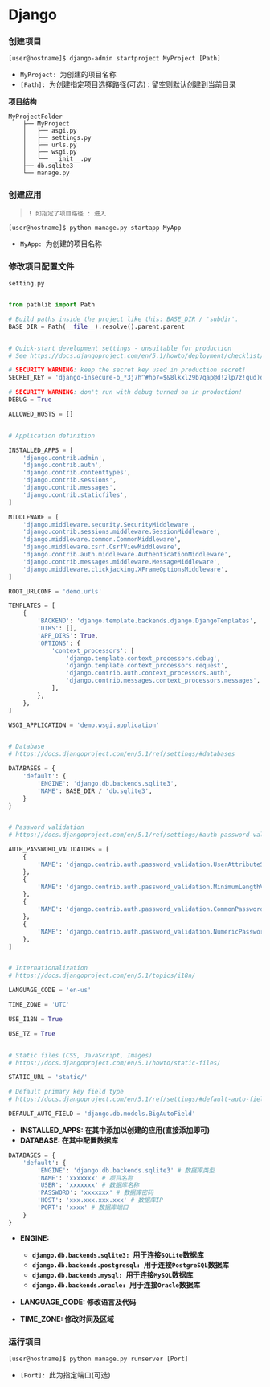 # Django


### 创建项目

```shell
[user@hostname]$ django-admin startproject MyProject [Path]
```
- `MyProject: `为创建的项目名称
- `[Path]: `为创建指定项目选择路径(可选) : 留空则默认创建到当前目录

**项目结构**

```shell
MyProjectFolder
    ├── MyProject
    │   ├── asgi.py
    │   ├── settings.py
    │   ├── urls.py
    │   ├── wsgi.py
    │   └── __init__.py
    ├── db.sqlite3
    └── manage.py
```

### 创建应用

> `! 如指定了项目路径 : 进入`
```shell
[user@hostname]$ python manage.py startapp MyApp
```

- `MyApp: `为创建的项目名称

### 修改项目配置文件

`setting.py`
```python

from pathlib import Path

# Build paths inside the project like this: BASE_DIR / 'subdir'.
BASE_DIR = Path(__file__).resolve().parent.parent


# Quick-start development settings - unsuitable for production
# See https://docs.djangoproject.com/en/5.1/howto/deployment/checklist/

# SECURITY WARNING: keep the secret key used in production secret!
SECRET_KEY = 'django-insecure-b_*3j7h^#hp7=$&8lkxl29b7qap@d!2lp7z!qud)d(9w3f5yvt'

# SECURITY WARNING: don't run with debug turned on in production!
DEBUG = True

ALLOWED_HOSTS = []


# Application definition

INSTALLED_APPS = [
    'django.contrib.admin',
    'django.contrib.auth',
    'django.contrib.contenttypes',
    'django.contrib.sessions',
    'django.contrib.messages',
    'django.contrib.staticfiles',
]

MIDDLEWARE = [
    'django.middleware.security.SecurityMiddleware',
    'django.contrib.sessions.middleware.SessionMiddleware',
    'django.middleware.common.CommonMiddleware',
    'django.middleware.csrf.CsrfViewMiddleware',
    'django.contrib.auth.middleware.AuthenticationMiddleware',
    'django.contrib.messages.middleware.MessageMiddleware',
    'django.middleware.clickjacking.XFrameOptionsMiddleware',
]

ROOT_URLCONF = 'demo.urls'

TEMPLATES = [
    {
        'BACKEND': 'django.template.backends.django.DjangoTemplates',
        'DIRS': [],
        'APP_DIRS': True,
        'OPTIONS': {
            'context_processors': [
                'django.template.context_processors.debug',
                'django.template.context_processors.request',
                'django.contrib.auth.context_processors.auth',
                'django.contrib.messages.context_processors.messages',
            ],
        },
    },
]

WSGI_APPLICATION = 'demo.wsgi.application'


# Database
# https://docs.djangoproject.com/en/5.1/ref/settings/#databases

DATABASES = {
    'default': {
        'ENGINE': 'django.db.backends.sqlite3',
        'NAME': BASE_DIR / 'db.sqlite3',
    }
}


# Password validation
# https://docs.djangoproject.com/en/5.1/ref/settings/#auth-password-validators

AUTH_PASSWORD_VALIDATORS = [
    {
        'NAME': 'django.contrib.auth.password_validation.UserAttributeSimilarityValidator',
    },
    {
        'NAME': 'django.contrib.auth.password_validation.MinimumLengthValidator',
    },
    {
        'NAME': 'django.contrib.auth.password_validation.CommonPasswordValidator',
    },
    {
        'NAME': 'django.contrib.auth.password_validation.NumericPasswordValidator',
    },
]


# Internationalization
# https://docs.djangoproject.com/en/5.1/topics/i18n/

LANGUAGE_CODE = 'en-us'

TIME_ZONE = 'UTC'

USE_I18N = True

USE_TZ = True


# Static files (CSS, JavaScript, Images)
# https://docs.djangoproject.com/en/5.1/howto/static-files/

STATIC_URL = 'static/'

# Default primary key field type
# https://docs.djangoproject.com/en/5.1/ref/settings/#default-auto-field

DEFAULT_AUTO_FIELD = 'django.db.models.BigAutoField'

```

- **INSTALLED_APPS: 在其中添加以创建的应用(直接添加即可)**
- **DATABASE: 在其中配置数据库**
```python
DATABASES = {
    'default': {
        'ENGINE': 'django.db.backends.sqlite3' # 数据库类型
        'NAME': 'xxxxxxx' # 项目名称
        'USER': 'xxxxxxx' # 数据库名称
        'PASSWORD': 'xxxxxxx' # 数据库密码
        'HOST': 'xxx.xxx.xxx.xxx' # 数据库IP
        'PORT': 'xxxx' # 数据库端口
    }
}
```
- **ENGINE:**
    - **`django.db.backends.sqlite3: `用于连接`SQLite`数据库**
    - **`django.db.backends.postgresql: `用于连接`PostgreSQL`数据库**
    - **`django.db.backends.mysql: `用于连接`MySQL`数据库**
    - **`django.db.backends.oracle: `用于连接`Oracle`数据库**

- **LANGUAGE_CODE: 修改语言及代码**
- **TIME_ZONE: 修改时间及区域**

### 运行项目

```shell
[user@hostname]$ python manage.py runserver [Port]
```
- `[Port]: `此为指定端口(可选)